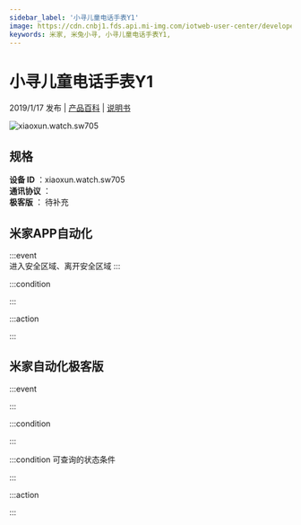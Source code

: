 ```yaml
---
sidebar_label: '小寻儿童电话手表Y1'
image: https://cdn.cnbj1.fds.api.mi-img.com/iotweb-user-center/developer_16788709875146sKxzt31.png?GalaxyAccessKeyId=AKVGLQWBOVIRQ3XLEW&Expires=9223372036854775807&Signature=2iikyh6QfRjz32+PdtztgQU5b1g=
keywords: 米家, 米兔小寻, 小寻儿童电话手表Y1, 
---
```

# 小寻儿童电话手表Y1

2019/1/17 发布 | [产品百科](https://home.mi.com/webapp/content/baike/product/index.html?model=xiaoxun.watch.sw705/) | [说明书](https://home.mi.com/views/introduction.html?model=xiaoxun.watch.sw705&region=cn)

![xiaoxun.watch.sw705](https://cdn.cnbj1.fds.api.mi-img.com/iotweb-user-center/developer_16788709875146sKxzt31.png?GalaxyAccessKeyId=AKVGLQWBOVIRQ3XLEW&Expires=9223372036854775807&Signature=2iikyh6QfRjz32+PdtztgQU5b1g=)

## 规格  
> 
**设备 ID** ：xiaoxun.watch.sw705  
**通讯协议** ：  
**极客版**  ： 待补充 


## 米家APP自动化  

:::event  
进入安全区域、离开安全区域
:::

:::condition  

:::

:::action   

:::

## 米家自动化极客版  

:::event  

:::

:::condition  

:::

:::condition 可查询的状态条件  

:::

:::action  

:::

        
